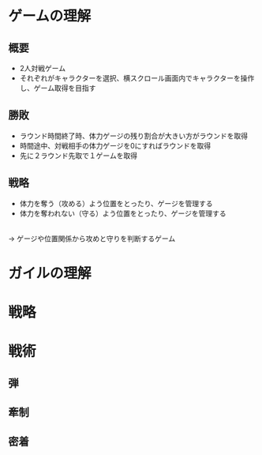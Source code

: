 # ゲームの理解

## 概要
- 2人対戦ゲーム
- それぞれがキャラクターを選択、横スクロール画面内でキャラクターを操作し、ゲーム取得を目指す

## 勝敗
- ラウンド時間終了時、体力ゲージの残り割合が大きい方がラウンドを取得
- 時間途中、対戦相手の体力ゲージを0にすればラウンドを取得
- 先に２ラウンド先取で１ゲームを取得

## 戦略
- 体力を奪う（攻める）よう位置をとったり、ゲージを管理する
- 体力を奪われない（守る）よう位置をとったり、ゲージを管理する
<br>
→ ゲージや位置関係から攻めと守りを判断するゲーム

# ガイルの理解

# 戦略

# 戦術

## 弾

## 牽制

## 密着